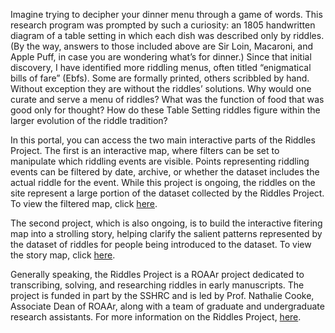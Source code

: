 Imagine trying to decipher your dinner menu through a game of words. This research program was prompted by such a curiosity: an 1805 handwritten diagram of a table setting in which each dish was described only by riddles. (By the way, answers to those included above are Sir Loin, Macaroni, and Apple Puff, in case you are wondering what’s for dinner.) Since that initial discovery, I have identified more riddling menus, often titled “enigmatical bills of fare” (Ebfs). Some are formally printed, others scribbled by hand. Without exception they are without the riddles’ solutions. Why would one curate and serve a menu of riddles? What was the function of food that was good only for thought? How do these Table Setting riddles figure within the larger evolution of the riddle tradition?

In this portal, you can access the two main interactive parts of the Riddles Project. The first is an interactive map, where filters can be set to manipulate which riddling events are visible. Points representing riddling events can be filtered by date, archive, or whether the dataset includes the actual riddle for the event. While this project is ongoing, the riddles on the site represent a large portion of the dataset collected by the Riddles Project. To view the filtered map, click [here](https://riddlesproject.github.io/filters).

The second project, which is also ongoing, is to build the interactive fitering map into a strolling story, helping clarify the salient patterns represented by the dataset of riddles for people being introduced to the dataset. To view the story map, click [here](https://riddlesproject.github.io/story).

Generally speaking, the Riddles Project is a ROAAr project dedicated to transcribing, solving, and researching riddles in early manuscripts. The project is funded in part by the SSHRC and is led by Prof. Nathalie Cooke, Associate Dean of ROAAr, along with a team of graduate and undergraduate research assistants. For more information on the Riddles Project, [here](https://news.library.mcgill.ca/tag/timeless-riddles/).
